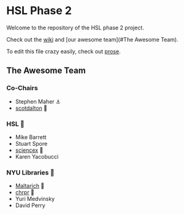 # HSL Phase 2

Welcome to the repository of the HSL phase 2 project.

Check out the [wiki](//github.com/NYULibraries/hsl2/wiki) and [our awesome team](#The Awesome Team).

To edit this file crazy easily, check out [prose](http://prose.io/#NYULibraries/hsl2/edit/master/README.md).

## The Awesome Team
### Co-Chairs
- Stephen Maher :anchor:
- [scotdalton](//github.com/scotdalton) :baby_bottle:

### HSL :stars:
- Mike Barrett
- Stuart Spore
- [sciencex](//github.com/sciencex) :rocket:
- Karen Yacobucci

### NYU Libraries :moyai:
- [Maltarich](//github.com/Maltarich) :punch:
- [chrpr](//github.com/chrpr) :monkey:
- Yuri Medvinsky
- David Perry
